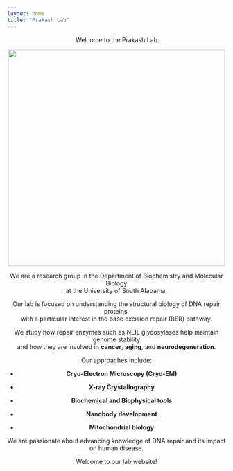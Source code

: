 ```yaml
---
layout: home
title: "Prakash Lab"
---
```

<div style="text-align: center;">

  Welcome to the Prakash Lab

<p align="center">
  <img src="../images/202306labspaceptero2.PNG" width="500px">
</p>

We are a research group in the Department of Biochemistry and Molecular Biology  
at the University of South Alabama.

Our lab is focused on understanding the structural biology of DNA repair proteins,  
with a particular interest in the base excision repair (BER) pathway.

We study how repair enzymes such as NEIL glycosylases help maintain genome stability  
and how they are involved in **cancer**, **aging**, and **neurodegeneration**.

Our approaches include:

- **Cryo-Electron Microscopy (Cryo-EM)**

- **X-ray Crystallography**

- **Biochemical and Biophysical tools**

- **Nanobody development**

- **Mitochondrial biology**

We are passionate about advancing knowledge of DNA repair and its impact on human disease.  

Welcome to our lab website!
